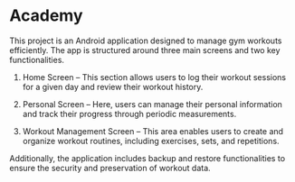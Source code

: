 # Academy

This project is an Android application designed to manage gym workouts efficiently. The app is structured around three main screens and two key functionalities.

1. Home Screen – This section allows users to log their workout sessions for a given day and review their workout history.

2. Personal Screen – Here, users can manage their personal information and track their progress through periodic measurements.

3. Workout Management Screen – This area enables users to create and organize workout routines, including exercises, sets, and repetitions.

Additionally, the application includes backup and restore functionalities to ensure the security and preservation of workout data.


